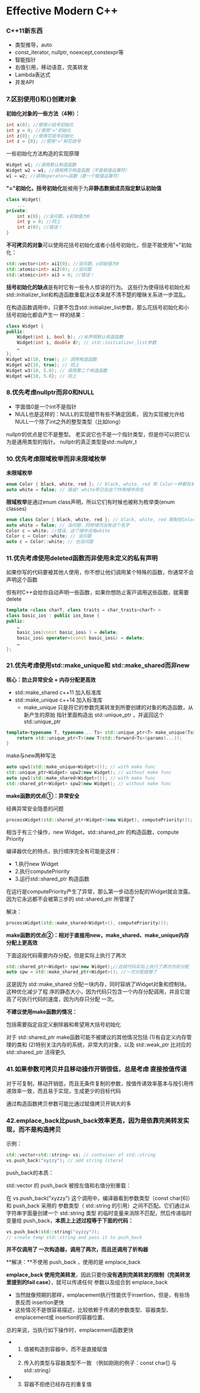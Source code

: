 # Effective Modern C++

### C++11新东西

* 类型推导，auto
* const\_iterator, nullptr, noexcept,constexpr等
* 智能指针
* 右值引⽤，移动语意，完美转发
* Lambda表达式
* 并发API

### 7.区别使用\(\)和{}创建对象

**初始化对象的一些方法（4种）：**

```cpp
int x(0); //使⽤小括号初始化 
int y = 0; //使⽤"="初始化 
int z{0}; //使⽤花括号初始化
int z = {0}; //使⽤"="和花括号
```

一些初始化方法构造的实现原理

```cpp
Widget w1; //调⽤默认构造函数 
Widget w2 = w1; //调⽤拷⻉构造函数（不是赋值运算符）
w1 = w2; //调⽤operator=函数（是⼀个赋值运算符）
```

**"="初始化，括号初始化**能被用于为**非静态数据成员指定默认初始值**

```cpp
class Widget{
    ... 
private: 
    int x{0}; //没问题，x初始值为0 
    int y = 0; //同上 
    int z(0); //错误！ 
}
```

**不可拷贝的对象**可以使用花括号初始化或者小括号初始化，但是不能使用"="初始化：

```cpp
std::vector<int> ai1{0}; //没问题，x初始值为0 
std::atomic<int> ai2(0); //没问题 
std::atomic<int> ai3 = 0; //错误！
```

**括号初始化的缺点**是有时它有⼀些令人惊讶的行为。 这些行为使得括号初始化和std::initializer\_list和构造函数重载决议本来就不清不楚的暧昧关系进⼀步混乱。

在构造函数调⽤中，只要不包含std::initializer\_list参数，那么花括号初始化和小括号初始化都会产⽣⼀ 样的结果：

```cpp
class Widget { 
public: 
    Widget(int i, bool b); //未声明默认构造函数 
    Widget(int i, double d); // std::initializer_list参数 
    … 
};
Widget w1(10, true); // 调⽤构造函数 
Widget w2{10, true}; // 同上 
Widget w3(10, 5.0); // 调⽤第⼆个构造函数 
Widget w4{10, 5.0}; // 同上
```

### 8.优先考虑nullptr而非0和NULL

* 字面值0是⼀个int不是指针
* NULL也是这样的：NULL的实现细节有些不确定因素， 因为实现被允许给NULL⼀个除了int之外的整型类型（⽐如long）

nullptr的优点是它不是整型。 ⽼实说它也不是⼀个指针类型，但是你可以把它认为是通⽤类型的指针。 nullptr的真正类型是std::nullptr\_t

### 10.优先考虑限域枚举而非未限域枚举

**未限域枚举**

```cpp
enum Color { black, white, red }; // black, white, red 和 Color⼀样都在相同作⽤域 
auto white = false; // 错误! white早已在这个作⽤域中存在
```

**限域枚举**是通过enum class声明，所以它们有时候也被称为枚举类\(enum classes\)

```cpp
enum class Color { black, white, red }; // black, white, red 限制在Color域内 
auto white = false; // 没问题，同样域内没有这个名字
Color c = white; //错误，这个域中没有white
Color c = Color::white; // 没问题
auto c = Color::white; // 也没问题
```

### 11.优先考虑使用deleted函数而非使用未定义的私有声明

如果你写的代码要被其他⼈使⽤，你不想让他们调⽤某个特殊的函数，你通常不会声明这个函数

但有时C++会给你⾃动声明⼀些函数，如果你想防⽌客⼾调⽤这些函数，就需要delete

```cpp
template <class charT, class traits = char_traits<charT> >
class basic_ios : public ios_base {
public:
    …
    basic_ios(const basic_ios& ) = delete;
    basic_ios& operator=(const basic_ios&) = delete;
    …
};
```

### 21.优先考虑使用std::make\_unique和 std::make\_shared而非new

**核心：防止异常安全 + 内存分配更高效**

* std::make\_shared c++11 加入标准库
* std::make\_unique c++14 加入标准库
  * make\_unique 只是将它的参数完美转发到所要创建的对象的构造函数，从新产⽣的原始 指针⾥⾯构造出 std::unique\_ptr ，并返回这个 std::unique\_ptr

```cpp
template<typename T, typename... Ts> std::unique_ptr<T> make_unique(Ts&&... params) { 
    return std::unique_ptr<T>(new T(std::forward<Ts>(params)...)); 
}
```

make与new两种写法

```cpp
auto upw1(std::make_unique<Widget>()); // with make func 
std::unique_ptr<Widget> upw2(new Widget); // without make func 
auto spw1(std::make_shared<Widget>()); // with make func 
std::shared_ptr<Widget> spw2(new Widget); // without make func
```

**make函数的优点①：异常安全**

经典异常安全隐患的问题

```cpp
processWidget(std::shared_ptr<Widget>(new Widget), computePriority());
```

相当于有三个操作，new Widget，std::shared\_ptr 的构造函数，compute Priority

编译器优化的特点，执行顺序完全有可能是这样：

* 1.执⾏new Widget
* 2.执行computePriority
* 3.运行std::shared\_ptr 构造函数

在运⾏是computePriority产生了异常，那么第⼀步动态分配的Widget就会泄露。因为它永远都不会被第三步的 std::shared\_ptr 所管理了

解决：

```cpp
processWidget(std::make_shared<Widget>(), computePriority());
```

**make函数的优点②：相对于直接用new，make\_shared、make\_unique内存分配上更高效**

下面这段代码需要内存分配，但是实际上执行了两次

```cpp
std::shared_ptr<Widget> spw(new Widget);//这段代码实际上执行了两次内存分配
auto spw = std::make_shared_ptr<Widget>(); //一次分配就够了
```

这是因为 std::make\_shared 分配⼀块内存，同时容纳了Widget对象和控制块。这种优化减少了程 序的静态⼤小，因为代码只包含⼀个内存分配调⽤，并且它提⾼了可执⾏代码的速度，因为内存只分配 ⼀次。

**不建议使用make函数的情况：**

包括需要指定⾃定义删除器和希望⽤⼤括号初始化 

对于 std::shared\_ptr  make函数可能不被建议的其他情况包括 \(1\)有⾃定义内存管理的类和 \(2\)特别关注内存的系统，⾮常⼤的对象，以及 std::weak\_ptr 比对应的 std::shared\_ptr 活得更久

### 41.如果参数可拷贝并且移动操作开销很低，总是考虑 直接按值传递

对于可复制，移动开销低，而且⽆条件复制的参数，按值传递效率基本与按引⽤传递效率⼀致，而且易于实现，⽣成更少的⽬标代码

通过构造函数拷⻉参数可能⽐通过赋值拷⻉开销⼤的多

### 42.emplace\_back比push\_back效率更高，因为是依靠完美转发实现，而不是构造拷贝

示例：

```cpp
std::vector<std::string> vs; // container of std::string 
vs.push_back("xyzzy"); // add string literal
```

push\_back的本质：

std::vector 的 push\_back 被按左值和右值分别重载：

在 vs.push\_back\("xyzzy"\) 这个调⽤中，编译器看到参数类型（const char\[6\]）和 push\_back 采⽤的 参数类型（ std::string 的引⽤）之间不匹配。它们通过从字符串字⾯量创建⼀个 std::string 类型 的临时变量来消除不匹配，然后传递临时变量给 push\_back，**本质上上述过程等于下面的代码：**

```cpp
vs.push_back(std::string("xyzzy")); 
// create temp std::string and pass it to push_back
```

**并不仅调用了 一次构造器，调用了两次，而且还调用了析构器**

**解决：**不使⽤ push\_back ，使用的是 emplace\_back

**emplace\_back 使用完美转发**，因此只要你**没有遇到完美转发的限制（完美转发里提到的fail case）**，就可以传递任何 参数以及组合到 emplace\_back

* 当然就像预期的那样，emplacement执⾏性能优于insertion，但是，有些场景反而 insertion更快
* 这些情况不是很容易描述，比较依赖于传递的参数类型、容器类型、emplacement或 insertion的容器位置、

总的来说，当执⾏如下操作时，emplacement函数更快 

* 1. 值被构造到容器中，而不是直接赋值
* 2. 传⼊的类型与容器类型不⼀致 （例如刚刚的例子：const char\[\] 与 std::string）
* 3. 容器不拒绝已经存在的重复值

